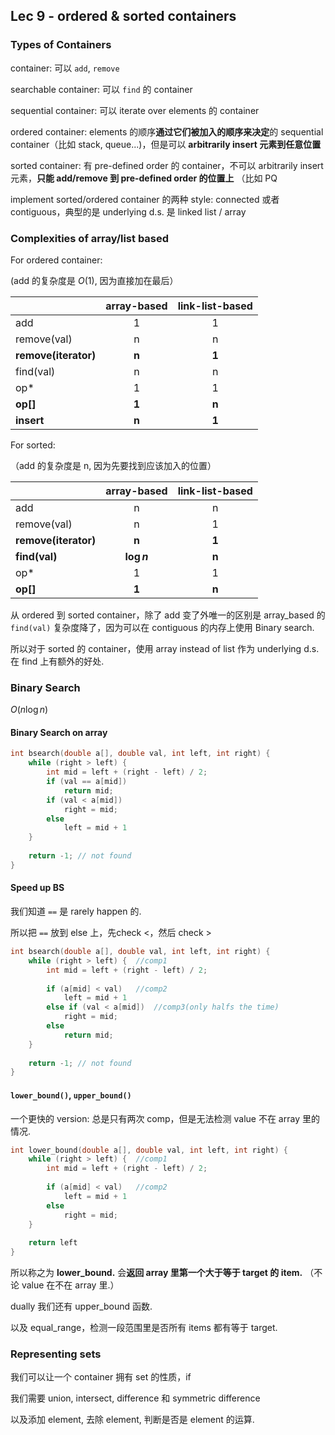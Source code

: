 ## Lec 9 - ordered & sorted containers

### Types of Containers

container: 可以 `add`, `remove` 

searchable container: 可以 `find` 的 container

sequential container: 可以 iterate over elements 的 container

ordered container: elements 的顺序**通过它们被加入的顺序来决定**的 sequential container（比如 stack, queue...)，但是可以 **arbitrarily insert 元素到任意位置**

sorted container: 有 pre-defined order 的 container，不可以 arbitrarily insert 元素，**只能 add/remove 到 pre-defined order 的位置上** （比如 PQ



implement sorted/ordered container 的两种 style: connected 或者 contiguous，典型的是 underlying d.s. 是 linked list / array

 

### Complexities of array/list based

For ordered container:

(add 的复杂度是 $O(1)$, 因为直接加在最后）

|                      | array-based | link-list-based |
| -------------------- | :---------: | :-------------: |
| add                  |      1      |        1        |
| remove(val)          |      n      |        n        |
| **remove(iterator)** |    **n**    |      **1**      |
| find(val)            |      n      |        n        |
| op*                  |      1      |        1        |
| **op[]**             |    **1**    |      **n**      |
| **insert**           |    **n**    |      **1**      |

For sorted:

（add 的复杂度是 n, 因为先要找到应该加入的位置）

|                      | array-based  | link-list-based |
| -------------------- | :----------: | :-------------: |
| add                  |      n       |        n        |
| remove(val)          |      n       |        1        |
| **remove(iterator)** |    **n**     |      **1**      |
| **find(val)**        | **$\log n$** |      **n**      |
| op*                  |      1       |        1        |
| **op[]**             |    **1**     |      **n**      |

从 ordered 到 sorted container，除了 add 变了外唯一的区别是 array_based 的 `find(val)`  复杂度降了，因为可以在 contiguous 的内存上使用 Binary search. 

所以对于 sorted 的 container，使用 array instead of list 作为 underlying d.s. 在 find 上有额外的好处. 



### Binary Search

$O(n \log n)$

#### Binary Search on array

```c++
int bsearch(double a[], double val, int left, int right) {
    while (right > left) {
        int mid = left + (right - left) / 2;
        if (val == a[mid])
            return mid;
        if (val < a[mid])
            right = mid;
        else
            left = mid + 1
    }
    
    return -1; // not found
}
```

#### Speed up BS

我们知道 `==` 是 rarely happen 的. 

所以把 `==` 放到 else 上，先check <，然后 check >

```c++
int bsearch(double a[], double val, int left, int right) {
    while (right > left) {	//comp1
        int mid = left + (right - left) / 2;
        
        if (a[mid] < val)	//comp2
            left = mid + 1
        else if (val < a[mid])	//comp3(only halfs the time)
            right = mid;
        else
            return mid;
    }
    
    return -1; // not found
}
```



#### `lower_bound()`, `upper_bound()`

一个更快的 version: 总是只有两次 comp，但是无法检测 value 不在 array 里的情况.

```c++
int lower_bound(double a[], double val, int left, int right) {
    while (right > left) {	//comp1
        int mid = left + (right - left) / 2;
        
        if (a[mid] < val)	//comp2
            left = mid + 1
        else
            right = mid;
    }
    
    return left
}
```

所以称之为 **lower_bound.** 会**返回 array 里第一个大于等于 target 的 item.** （不论 value 在不在 array 里.）

dually 我们还有 upper_bound 函数.

以及 equal_range，检测一段范围里是否所有 items 都有等于 target.



### Representing sets

我们可以让一个 container 拥有 set 的性质，if

我们需要 union, intersect, difference 和 symmetric difference

以及添加 element, 去除 element, 判断是否是 element 的运算.



